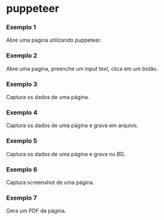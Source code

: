 # puppeteer

### Exemplo 1

Abre uma pagina utilizando puppeteer.

### Exemplo 2

Abre uma pagina, preenche um input text, clica em um botão.

### Exemplo 3

Captura os dados de uma página.

### Exemplo 4

Captura os dados de uma página e grava em arquivo.

### Exemplo 5

Captura os dados de uma página e grava no BD.

### Exemplo 6

Captura screenshot de uma página.

### Exemplo 7

Gera um PDF da página.
